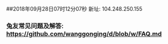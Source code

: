 ##2018年09月28日07时12分07秒 新址: 104.248.250.155
### 兔友常见问题及解答: https://github.com/wanggonging/d/blob/w/FAQ.md
